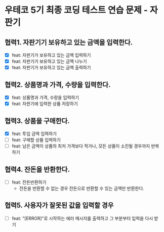 # 우테코 5기 최종 코딩 테스트 연습 문제 - 자판기

## 협력1. 자판기기 보유하고 있는 금액을 입력한다.

- [x] feat: 자판기가 보유하고 있는 금액 입력하기
- [x] feat: 자판기가 보유하고 있는 금액 나누기
- [x] feat: 자판기가 보유하고 있는 금액 출력하기

## 협력2. 상품명과 가격, 수량을 입력한다.

- [x] feat: 상품명과 가격, 수량을 입력하기
- [x] feat: 자판기에 입력한 상품 저장하기

## 협력3. 상품을 구매한다.

- [x] feat: 투입 금액 입력하기
- [ ] feat: 구매할 상품 입력하기
- [ ] feat: 남은 금액이 상품의 최저 가격보다 적거나, 모든 상품이 소진될 경우까지 반복하기

## 협력4. 잔돈을 반환한다.

- [ ] feat: 잔돈반환하기
  - 잔돈을 반환할 수 없는 경우 잔돈으로 반환할 수 있는 금액만 반환한다.

## 협력5. 사용자가 잘못된 값을 입력할 경우

- [ ] feat: "[ERROR]"로 시작하는 에러 메시지를 출력하고 그 부분부터 입력을 다시 받기

